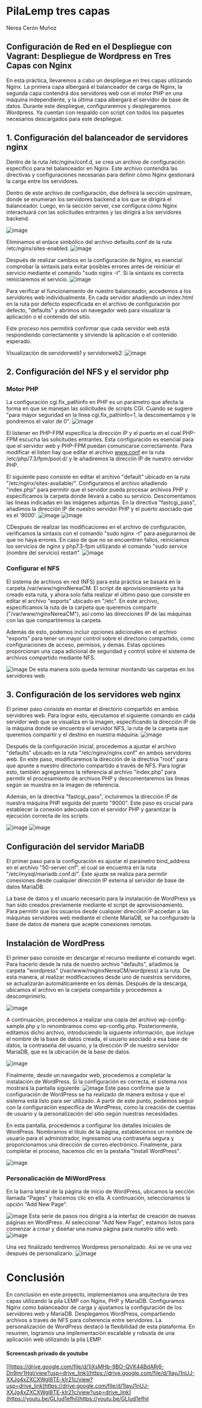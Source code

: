 # PilaLemp tres capas

Nerea Cerón Muñoz

## Configuración de Red en el Despliegue con Vagrant: Despliegue de Wordpress en Tres Capas con Nginx

En esta práctica, llevaremos a cabo un despliegue en tres capas utilizando Nginx. La primera capa albergará el balanceador de carga de Nginx, la segunda capa contendrá dos servidores web con el motor PHP en una máquina independiente, y la última capa albergará el servidor de base de datos. Durante este despliegue, configuraremos y desplegaremos Wordpress. Ya cuentan con respaldo con script con todos los paquetes necesarios descargados para este despliegue.

## 1. Configuración del balanceador de servidores nginx


Dentro de la ruta /etc/nginx/conf.d, se crea un archivo de configuración específico para tel balanceador en Nginx. Este archivo contendrá las directivas y configuraciones necesarias para definir cómo Nginx gestionará la carga entre los servidores. 

Dentro de este archivo de configuración, dse definirá la sección upstream, donde se enumeran los servidores backend a los que se dirigirá el balanceador. Luego, en la sección server, cse configura cómo Nginx interactuará con las solicitudes entrantes y las dirigirá a los servidores backend.

 ![image](https://github.com/RKillerN/PilaLemp/assets/146434664/56060ece-7eab-4e4d-87ca-7867712ea448)

Eliminamos el enlace simbólico del archivo defaults.conf de la ruta /etc/nginx/sites-enabled.
![image](https://github.com/RKillerN/PilaLemp/assets/146434664/611a7c68-a34d-427e-97df-86ed03476fbc)

Después de realizar cambios en la configuración de Nginx, es esencial comprobar la sintaxis para evitar posibles errores antes de reiniciar el servicio mediante el comando "sudo nginx -t". Si la sintaxis es correcta reiniciaremos el servicio.
![image](https://github.com/RKillerN/PilaLemp/assets/146434664/a44da5bd-13bb-450a-a28a-86aadaec28a4)

Para verificar el funcionamiento de nuestro balanceador, accedemos a los servidores web individualmente. En cada servidor añadiendo un index.html en la ruta por defecto especificada en el archivo de configuración por defecto, "defaults" y abrimos un navegador web para visualizar la aplicación o el contenido del sitio.

Este proceso nos permitirá confirmar que cada servidor web está respondiendo correctamente y sirviendo la aplicación o el contenido esperado.

Visualización de servidorweb1 y servidorweb2:
![image](https://github.com/RKillerN/PilaLemp/assets/146434664/119f8bdd-175d-4b04-9fc3-a25bf5cda68d)


## 2. Configuración del NFS y el servidor php
### Motor PHP

La configuración cgi.fix_pathinfo en PHP es un parámetro que afecta la forma en que se manejan las solicitudes de scripts CGI. Cuando se sugiere "para mayor seguridad en la línea cgi.fix_pathinfo=1, la descomentamos y le pondremos el valor de 0".
![image](https://github.com/RKillerN/PilaLemp/assets/146434664/5f1f37d4-252a-4b65-a7de-b6fd1153979b)

El listener en PHP-FPM especifica la dirección IP y el puerto en el cual PHP-FPM escucha las solicitudes entrantes. Esta configuración es esencial para que el servidor web y PHP-FPM puedan comunicarse correctamente. Para modificar el listen hay que editar el archivo www.conf en la ruta /etc/php/7.3/fpm/pool.d/ y le añadiremos la direcciín IP de nuestro servidor PHP.

El siguiente paso consiste en editar el archivo "default" ubicado en la ruta "/etc/nginx/sites-available/". Configuramos el archivo añadiendo "index.php" para permitir que el servidor pueda procesar archivos PHP y especificamos la carpeta donde llevará a cabo su servicio. Descomentamos las líneas indicadas en las imágenes adjuntas. En la directiva "fastcgi_pass", añadimos la dirección IP de nuestro servidor PHP y el puerto asociado que es el '9000'. 
![image](https://github.com/RKillerN/PilaLemp/assets/146434664/abd43f1d-0ce1-4122-93cd-d536e4d6b770)
![image](https://github.com/RKillerN/PilaLemp/assets/146434664/ea532c79-4199-4b7f-9845-0db41e93a9be)

CDespués de realizar las modificaciones en el archivo de configuración, verificamos la sintaxis con el comando "sudo nginx -t" para asegurarnos de que no haya errores. En caso de que no se encuentren fallos, reiniciamos los servicios de nginx y php7.3-fpm utilizando el comando "sudo service (nombre del servicio) restart".
![image](https://github.com/RKillerN/PilaLemp/assets/146434664/d343b6d9-d620-4db8-b4d7-18dcb0651b26)

### Configurar el NFS

El sistema de archivos en red (NFS) para esta práctica se basará en la carpeta /var/www/nginxNereaCM. El script de aprovisionamiento ya ha creado esta ruta, y ahora solo falta realizar el último paso que consiste en editar el archivo "exports" ubicado en "/etc". En este archivo, especificamos la ruta de la carpeta que queremos compartir ("/var/www/nginxNereaCM"), así como las direcciones IP de las máquinas con las que compartiremos la carpeta.

Además de esto, podemos incluir opciones adicionales en el archivo "exports" para tener un mayor control sobre el directorio compartido, como configuraciones de acceso, permisos, y demás. Estas opciones proporcionan una capa adicional de seguridad y control sobre el sistema de archivos compartido mediante NFS.

![image](https://github.com/RKillerN/PilaLemp/assets/146434664/e94ebe8d-a636-4045-9180-17136644f467)
De esta manera solo queda terminar montando las carpetas en los servidores web


## 3. Configuración de los servidores web nginx


El primer paso consiste en montar el directorio compartido en ambos servidores web. Para lograr esto, ejecutamos el siguiente comando en cada servidor web que se visualiza en la imagen, especificando la dirección IP de la máquina donde se encuentra el servidor NFS, la ruta de la carpeta que queremos compartir y el destino en nuestra máquina:
![image](https://github.com/RKillerN/PilaLemp/assets/146434664/5f658ef9-608d-4260-85c2-1bc26e175374)

Después de la configuración inicial, procedemos a ajustar el archivo "defaults" ubicado en la ruta "/etc/nginx/nginx.conf" en ambos servidores web. En este paso, modificaremos la dirección de la directiva "root" para que apunte a nuestro directorio compartido a través de NFS. Para lograr esto, también agregaremos la referencia al archivo "index.php" para permitir el procesamiento de archivos PHP y descomentaremos las líneas según se muestra en la imagen de referencia.

Además, en la directiva "fastcgi_pass", incluiremos la dirección IP de nuestra máquina PHP seguida del puerto "9000". Este paso es crucial para establecer la conexión adecuada con el servidor PHP y garantizar la ejecución correcta de los scripts.

![image](https://github.com/RKillerN/PilaLemp/assets/146434664/725d1377-9b23-4999-83f9-0f58821743f7)
![image](https://github.com/RKillerN/PilaLemp/assets/146434664/f34801d7-cdbe-488e-8c3e-148c9711465e)

## Configuración del servidor MariaDB

El primer paso para la configuración es ajustar el parámetro bind_address en el archivo "50-server.cnf", el cual se encuentra en la ruta "/etc/mysql/mariadb.conf.d/". Este ajuste se realiza para permitir conexiones desde cualquier dirección IP externa al servidor de base de datos MariaDB.

La base de datos y el usuario necesario para la instalación de WordPress ya han sido creados previamente mediante el script de aprovisionamiento. Para permitir que los usuarios desde cualquier dirección IP accedan a las máquinas servidores web mediante el cliente MariaDB, se ha configurado la base de datos de manera que acepte conexiones remotas.

## Instalación de WordPress


El primer paso consiste en descargar el recurso mediante el comando wget. Para hacerlo desde la ruta de nuestro archivo "defaults", añadimos la carpeta "wordpress" (/var/www/nnginxNereaCM/wordpress) a la ruta. De esta manera, al realizar modificaciones desde uno de nuestros servidores, se actualizarán automáticamente en los demás. Después de la descarga, ubicamos el archivo en la carpeta compartida y procedemos a descomprimirlo.

![image](https://github.com/RKillerN/PilaLemp/assets/146434664/44ae8fcd-840f-44d1-b841-4fd3b8a94b11)

A continuación, procedemos a realizar una copia del archivo wp-config-sample.php y lo renombramos como wp-config.php. Posteriormente, editamos dicho archivo, introduciendo la siguiente información, que incluye el nombre de la base de datos creada, el usuario asociado a esa base de datos, la contraseña del usuario, y la dirección IP de nuestro servidor MariaDB, que es la ubicación de la base de datos.

![image](https://github.com/RKillerN/PilaLemp/assets/146434664/8f400d25-1509-49ed-9165-8b43160cdbb4)


Finalmente, desde un navegador web, procedemos a completar la instalación de WordPress. Si la configuración es correcta, el sistema nos mostrará la pantalla siguiente:
![image](https://github.com/RKillerN/PilaLemp/assets/146434664/2e244ab4-b8f5-4c50-95da-e9cd45110424)
Este paso confirma que la configuración de WordPress se ha realizado de manera exitosa y que el sistema está listo para ser utilizado. A partir de este punto, podemos seguir con la configuración específica de WordPress, como la creación de cuentas de usuario y la personalización del sitio según nuestras necesidades.

En esta pantalla, procedemos a configurar los detalles iniciales de WordPress. Nombramos el título de la página, establecemos un nombre de usuario para el administrador, ingresamos una contraseña segura y proporcionamos una dirección de correo electrónico. Finalmente, para completar el proceso, hacemos clic en la pestaña "Install WordPress".

![image](https://github.com/RKillerN/PilaLemp/assets/146434664/2f3be40b-882e-4571-a578-17dc17d375ad)

### Personalicación de MiWordPress

En la barra lateral de la página de inicio de WordPress, ubicamos la sección llamada "Pages" y hacemos clic en ella. A continuación, seleccionamos la opción "Add New Page".

![image](https://github.com/RKillerN/PilaLemp/assets/146434664/d3e12a26-ef61-41ba-a071-b303272d2d5e)
Esta serie de pasos nos dirigirá a la interfaz de creación de nuevas páginas en WordPress. Al seleccionar "Add New Page", estamos listos para comenzar a crear y diseñar una nueva página para nuestro sitio web.
![image](https://github.com/RKillerN/PilaLemp/assets/146434664/11f5c431-8a2f-447f-a26f-9d12f5f5b82d)

Una vez finalizado tendremos Wordpress personalizado. Así se ve una vez después de personalizarlo.
![image](https://github.com/RKillerN/PilaLemp/assets/146434664/8ae1aeb2-5c05-4a0e-b65d-a18bb79e12d5)

# Conclusión

En conclusión en este proyecto, implementamos una arquitectura de tres capas utilizando la pila LEMP con Nginx, PHP y MariaDB. Configuramos Nginx como balanceador de carga y ajustamos la configuración de los servidores web y MariaDB. Desplegamos WordPress, compartiendo archivos a través de NFS para coherencia entre servidores. La personalización de WordPress destacó la flexibilidad de esta plataforma. En resumen, logramos una implementación escalable y robusta de una aplicación web utilizando la pila LEMP.

#### Screencash privado de youtube

[[https://drive.google.com/file/d/1iXsMHb-9BO-QVK44BdARj6-Dn9mr1Hgl/view?usp=drive_link](https://drive.google.com/file/d/1IayJ1nUJ-XXJg4xZXCXWgl8TE-kIr21c/view?usp=drive_link)https://drive.google.com/file/d/1IayJ1nUJ-XXJg4xZXCXWgl8TE-kIr21c/view?usp=drive_link](https://youtu.be/GLIud1efhiI)https://youtu.be/GLIud1efhiI
